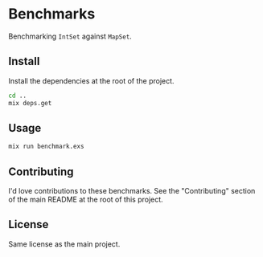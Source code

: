 # Benchmarks

Benchmarking `IntSet` against `MapSet`.

## Install

Install the dependencies at the root of the project.

```bash
cd ..
mix deps.get
```

## Usage

```bash
mix run benchmark.exs
```

## Contributing

I'd love contributions to these benchmarks.
See the "Contributing" section of the main README at the root of this project.

## License

Same license as the main project.
